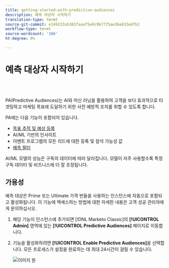 ```yaml
---
title: getting-started-with-predictive-audiences
description: 예측 대상자 시작하기
translation-type: tm+mt
source-git-commit: e149133a5383faaef5e9c9b7775ae36e633ed7b1
workflow-type: tm+mt
source-wordcount: '166'
ht-degree: 0%

---
```



# 예측 대상자 시작하기

<br> 

PA(Predictive Audiences)는 AI와 머신 러닝을 활용하여 고객을 보다 효과적으로 타겟팅하고 마케팅 목표에 도달하기 위한 사전 예방적 조치를 취할 수 있도록 합니다.

PA에는 다음 기능이 포함되어 있습니다.

* [목표 추적 및 예상 등록](/help/sky/understanding-goal-tracking-and-projected-registrations.md)
* AI/ML 기반의 인사이트
* 이벤트 프로그램의 모든 리드에 대한 등록 및 참석 가능성 값
* [예측 필터](/help/sky/predictive-filters.md)

AI/ML 모델의 성능은 구독의 데이터에 따라 달라집니다. 모델이 자주 사용할수록 특정 구독 데이터 및 비즈니스에 더 잘 조정됩니다.

## 가용성

예측 대상은 Prime 또는 Ultimate 가격 번들을 사용하는 인스턴스에 자동으로 포함되고 활성화됩니다. 이 기능에 액세스하는 방법에 대한 자세한 내용은 고객 성공 관리자에게 문의하십시오.

1. 해당 기능이 인스턴스에 추가되면 [!DNL Marketo Classic]의 **[!UICONTROL Admin]** 영역에 있는 **[!UICONTROL Predictive Audiences]** 페이지로 이동합니다.

1. 기능을 활성화하려면 **[!UICONTROL Enable Predictive Audiences]**&#x200B;을 선택합니다. 모든 프로세스가 설정을 완료하는 데 최대 24시간이 걸릴 수 있습니다.

   ![이미지 원](/help/sky/assets/predictive-audiences/getting-started-with-predictive-audiences/getting-started-with-predictive-audiences-1.png)
